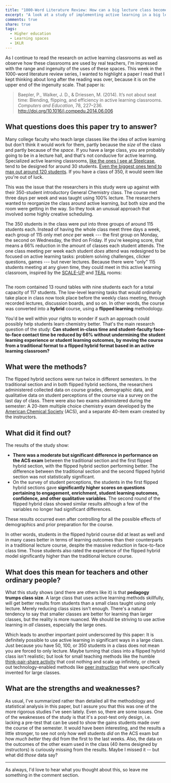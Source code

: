 ```yaml
---
title: "1000-Word Literature Review: How can a big lecture class become small and active?"
excerpt: "A look at a study of implementing active learning in a big lecture class by a clever use of active learning spaces and hybrid course methods."
comments: true
share: true
tags:
  - Higher education
  - Learning spaces
  - 1KLR
---
```


As I continue to read the research on active learning classrooms as well as observe how these classrooms are used by real teachers, I'm impressed with the range and ingenuity of the uses of these spaces. This week in the 1000-word literature review series, I wanted to highlight a paper I read that I kept thinking about long after the reading was over, because it is on the upper end of the ingenuity scale. That paper is: 

>Baepler, P., Walker, J. D., & Driessen, M. (2014). It’s not about seat time: Blending, flipping, and efficiency in active learning classrooms. _Computers and Education_, 78, 227–236. http://doi.org/10.1016/j.compedu.2014.06.006 

## What questions does this paper try to answer?

Many college faculty who teach large classes like the idea of active learning but don't think it would work for them, partly because the _size_ of the class and partly because of the _space_. If you have a large class, you are probably going to be in a lecture hall, and that's not conducive for active learning. Specialized active learning classrooms, [like the ones I see at Steelcase](https://www.steelcase.com/spaces-inspiration/active-learning-spaces-classrooms/), tend to be designed for around 30 students. [Even the biggest ones tend to max out around 120 students](https://scaleupserver.physics.ncsu.edu/wiki/pages/12m1C9c6/Massachusetts_Institute_of_Technology.html). If you have a class of 350, it would seem like you're out of luck.  

This was the issue that the researchers in this study were up against with their 350-student introductory General Chemistry class. The course met three days per week and was taught using 100% lecture. The researchers wanted to reorganize the class around active learning, but both size and the room were getting in the way. So they took an unusual approach that involved some highly creative scheduling. 

The 350 students in the class were put into three groups of around 115 students each. Instead of having the whole class meet three days a week, each group of 115 only met _once_ per week --- the first group on Monday, the second on Wednesday, the third on Friday. If you're keeping score, that means a 66% reduction in the amount of classes each student attends. The one class meeting per week each student _does_ attend was redesigned to be focused on active learning tasks: problem solving challenges, clicker questions, games --- but never lectures. Because there were "only" 115 students meeting at any given time, they could meet in this active learning classroom, inspired by the [SCALE-UP](http://scaleup.ncsu.edu/) and [TEAL](http://web.mit.edu/edtech/casestudies/teal.html) rooms: 

<img src="{{ site.url }}{{ site.baseurl }}/assets/images/2017-11-09/alc.png" alt="" class="full"> 

The room contained 13 round tables with nine students each for a total capacity of 117 students. The low-level learning tasks that would ordinarily take place in class now took place before the weekly class meeting, through recorded lectures, discussion boards, and so on. In other words, the course was converted into a __hybrid__ course, using a __flipped learning__ methodology. 

You'd be well within your rights to wonder if such an approach could possibly help students learn chemistry better. That's the main research question of the study: __Can student in-class time and student-faculty face-to-face contact time be reduced by 66% without undermining the student learning experience or student learning outcomes, by moving the course from a traditional format to a flipped hybrid format based in an active learning classroom?__

## What were the methods? 

The flipped hybrid sections were run twice in different semesters. In the traditional section and in both flipped hybrid sections, the researchers administered collected data on course grades, demographic data, and qualitative data on student perceptions of the course via a survey on the last day of class. There were also two exams administered during the semester: A 20-item multiple choice chemistry exam developed by the [American Chemical Society](https://www.acs.org/content/acs/en.html) (ACS), and a separate 40-item exam created by the instructors. 

## What did it find out? 

The results of the study show: 

- __There was a moderate but significant difference in performance on the ACS exam__ between the traditional section and the first flipped hybrid section, with the flipped hybrid section performing better. The difference between the traditional section and the second flipped hybrid section was not statistically significant. 
- On the survey of student perceptions, the students in the first flipped hybrid sections gave __significantly higher scores on questions pertaining to engagement, enrichment, student learning outcomes, confidence, and other qualitative variables__. The second round of the flipped hybrid class showed similar results although a few of the variables no longer had significant differences.

These results occurred even after controlling for all the possible effects of demographics and prior preparation for the course. 

In other words, students in the flipped hybrid course did at least as well and in many cases better in terms of learning outcomes than their counterparts in a traditional lecture course, despite the massive reduction in face-to-face class time. Those students also rated the experience of the flipped hybrid model significantly higher than the traditional lecture course. 


## What does this mean for teachers and other ordinary people? 

What this study shows (and there are others like it) is that __pedagogy trumps class size__. A large class that uses active learning methods skillfully, will get better results from students than a small class taught using only lecture. Merely reducing class sizes isn't enough. There's a natural tendency to say that smaller classes are better for learning than larger classes, but the reality is more nuanced. We should be striving to use active learning in _all_ classes, especially the large ones. 

Which leads to another important point underscored by this paper: It is definitely possible to use active learning in significant ways in a large class. Just because you have 50, 100, or 350 students in a class does not mean you are forced to only lecture. Maybe turning that class into a flipped hybrid class isn't realistic; but look for small teaching methods like the humble [think-pair-share activity](http://www.readwritethink.org/professional-development/strategy-guides/using-think-pair-share-30626.html) that cost nothing and scale up infinitely, or check out technology-enabled methods like [peer instruction](https://en.wikipedia.org/wiki/Peer_instruction) that were specifically invented for large classes. 


## What are the strengths and weaknesses? 

As usual, I've summarized rather than detailed all the methodology and statistical analysis in this paper, but I assure you that this was one of the more rigorous studies I've seen lately. Even so, there are some issues. One of the weaknesses of the study is that it's a post-test only design, i.e. lacking a pre-test that can be used to show the gains students made over the course of the semester. It would have been interesting, and the results a little stronger, to see not only how well students _did_ on the ACS exam but how _much better_ they did from the first to the last weeks. Also, the data on the outcomes of the other exam used in the class (40 items designed by instructors) is curiously missing from the results. Maybe I missed it -- but what did _those_ data say? 

---

As always, I'd love to hear what you thought about this, so leave me something in the comment section. 
